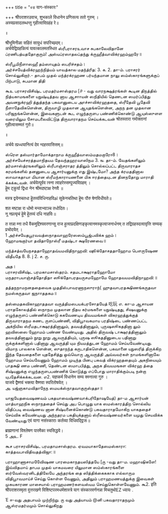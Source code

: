 +++
title = "०४ याग-संस्कारः"

+++
श्रीपराशरउवाच, 
शुभकाले विधानेन प्रणिसत्य ततो गुरुम् ।  
अस्यप्रसादलब्धन्तु गृहीत्वाविग्रहंह रे॥

॥

श्रीभूमिनीळा सहितं सायुधं सपरिच्छदम्।  
अर्चयेद्विग्रहन्नित्यं यावत्कालमतस्धित 
ஸ்ரீபராசரஉவாச 
சுபகாலேவிதானே ப்ரணிபத்யததோகுரும்! 
அஸ்யப்ரஸாதலப்தந்து க்ருஹீத்வாவிக்ரஹம்ஹரே॥

ஸ்ரீபூமிநீளாஸஹீ தம்ஸாயுதம் ஸபரிச்சதம்।  
அர்ச்சயேத்விக்ரஹந்நித்யம் யாவத்கால மதந்த்ரித: 
3. 
க. 
2. 
தா-ம். பராசரர் சொல்லுகிறார்.- தாபம் முதல் மந்த்ரக்ரஹண பர்யந்தமான நாலு ஸம்ஸ்காரங்களுக்குப் பிற்பாடு, சுபமான திதி 

கூஉ 
பராசரவிசிஷ்ட பரமதர்மசாஸ்தரம 
[௪ - வது 
வாரநக்ஷத்ரங்கள் கூடின திநத்தில் நித்யகாமஙகளை யநுஷ்டித்தவ னாய ஆசாாயன் ஸநிதியில் தெணடன ஸமர்ப்பித்து அவனநுக்ரஹி த்துத்தந்த பகவானுடைய அாச்சாவிக்ரஹததை, ஸ்ரீதேவி பூதேவி நீளாதேவிகளென்ன, திருவாழி முதலான ஆயுதங்களென்ன, அநந தன முதலான பரிஜநங்களென்ன, இவைகளுடன் கூட எழுந்தருளப பண்ணிக்கொண்டு ஆயுஸ்ஸுளள வரையிலும சோமபலைவிட்டுத திருவாராதநம செய்யக்கடவன் 
श्रोतस्तारा गमोक्तानां गृहीत्वासम्मतं गुरो॥

॥

अर्चये त्प्रध्धयानित्यं देव न्दहरवासिसम्॥

ஸ்ரௌ தஸ்மார்தாமோக்தாநாம க்ருஹீத்வாஸம்மதமகுரோ8।  
அர்ச்சயேச்சரத்தமாநிதயம தேவந்தஹரவாஸிநம 
3. 
ங. 
தா-ம். வேதங்களிலும் தர்மசாஸ்த்ரஙகளிலும் ஸ்ரீபாஞ்சராதர த்திலும் சொல்லப்பட்ட திருவாராதச கரமங்களில் தனனுடைய ஆசார்யனுக்கு எது இஷ்டமோ? அந்த க்ரமததினால ஸாவாகதாயா மியான ஸ்ரீமந்காராயணனை மிக ஈரத்தையுடன தினநதோறு மாராதி க்கக்கடவன். 
अर्चयेत्पूर्वव त्स्ना त्वाहरेस्सम्पूज्यविग्रहम् ।  
हॆूम ट्कुर्या द्विधा नेन श्रीमदष्टाक्ष रेणवै ॥

मस्त्र द्वयेनचतधा हॆूतव्यंविधिनाहविal सूकेनचतिथा हॆूमः पौरु षेणविधीयते॥

शत मष्टाक्ष रा धोमो मन्ताभ्याञ्च तधोदितः।  
नू नप्रत्यृचं हॆूमे हॆूतव्यं दधि नाहविः॥

त त्तन्ना म्ना तधै वैकमुद्दिश्यवरणान्सु राज हुत्वाप्रदक्षिणङ्कृत्वानमस्कृत्वाजनार्धनम् त तद्विग्रहस्दत्वावृत्ति सम्यक् 
प्रचोदयेत् ।  
1 
அர்ச்சயேதபூரவவத்ஸநாதவாஹரேஸஸம்பூஜ்பவிக்க ஹம்।  
ஹோமஙகுர்யா தவிதாநோஸ்ரீ மதஷ்டா க்ஷரேணவை॥

மந்த்சத்வயேநசததாஹோதவ்யமவிதிநாஹவி: 
ஷூக்தோசததாஹோம பௌருஷேண விதீயதே 
8. 
8. 
j 
2. 
ச. 
ரு. 

அத।  
பராசரவிசிஷ்ட பரமகாமசாஸ்தரம். 
சதமடாக்ஷராதஹோமோ மநதராபயாஞ்சத்தோதிதா ஸூக்தோபரதயருசமஹோமே ஹோதவயமவிதிநாஹவி:॥

தத்தநநாமநனததைவைக முததிஸ்பாவரணாநஸுராந்{ ஹுதவாபரதக்ஷிணங்கருதவா நமஸ்கருதவா ஜநாாததகம॥

தஸ்மைதகவிகாஹாததவா வருத்திமஸபயக்பரசோதயேத் 
吃玩 
எ. 
கா-ம ஆசாயன பராதகோலத்தில் ஸநாநம முதலான நிதய கர்மஙகளை யநுஷ்டிதது, சிஷயனுக்கு எழுந்தருளப் பண்ணிக்கொடு ககவேணடிய திவயமங்கள் விகரஹத்துக்குத் திருவாராதநம கணட ருளப்பண்ணி, விதிபூாவகமாய பரதிஷ்டை பண்ணப்பட்ட அக்நியில ஸ்ரீமதடாக்ஷரத்தினாலும், தவயத்தினாலும், புருஷஸூகததினா லும் ஹவிஸஸை ஹோமம் பண்ண வேண்டியது. அதில் திருவஷ் டாக்ஷரத்தினாலும் தவயத்தினாலும் நூறு நூறு ஆவருத்தியும், புருஷ ஸூகததினுடைய பதினாறு ருக்குக்களினால் பதினாறு ஆவருத்தி யும நியமத்துடன ஹோமம் செய்யவேண்டியது. விமாந பாலகாக ளென்ன, ஸுதாநந்த கருடாதிகளென்ன, பகவானை யநுஸரித் திருக்கிற இந்த தேவதைகளை யுததேசித்து ஒவ்வொரு ஆவருத்தி அவ்வவர்கள் நாமங்களினாலே ஹோமம செய்யவேணும் ஹோமம் 
முடிந்த பினபு பகவத் விக்ரஹததையும் அகநியையும் பாதக்ஷி ணம பண்ணி, தெண்டன ஸமாபபித்து, அநக திவயமஙகள விக்ரஹ த்தை சிஷ்யனுக்கு எழுந்தருளபபண்ணிக் கொடுத்து எப்போது மாராதிக்கும்படி நன்றா யுபதேசிக்கக்கடவன. 
எ2. 
यज्ञकर्म विधानेन सम्य क्स्नात्वा गुरु 
।  
याजये द्वैष्णवं भक्त्या वैष्णवा स्परितोषयेत् ।  
அ. 
யஜ்ஞகாமவிதாநேந ஸமயக்ஸ்நாதவாகுருஸ்ததா॥

யாஜயேதவைஷணவம் பகதயாவைஷ்ணவாக்பரிதோஷயேத்) தா-ம ஆசார்யன் மாத்யாஹநிக ஸநாநததைச் செய்து அப பொழுது யாக ஸமஸ்காரத்திற சொல்லிய விதிப்படி வைஷ்ணவ னான சிஷ்யனைக்கொண்டு பகவதாராதமோகிற யாகததைச் செய்விக கவேண்டியது அந்நதரம பகதியுக்தனாய் ஸ்ரீவைஷ்ணவர்களை யமுது செயவிக்க வேண்டியது 
एवं यागा नसंस्काराः कर्तव्या विधिवद्द्विजः॥

ब्राह्मणानां विश्लेषण पारमैका स्यसिद्धये।  
5 
அஉ. 
F 

கூச 
பராசரவிசிஷ்ட பரமதாமசாஸ்தரம. 
ஏவமயாகாதேஸமஸ்காரா: காத்தவபாவிதிவதத்விஜா:॥

பராஹாணாசாமவிேேஷண பாரமைகாநதயஸித்தயே 
[ரு -வது 
தா-ம. மஹாஷிகளே! இவ்விதமாய் தாபம முதல் யாகமவரை யிலுமான ஸம்ஸ்காரங்களை ஸர்வேஸ்வரனிடத்திலேயே அந்தரங்க தை ஸித்திக்கைககாக எல்லாரும விதிபூாவமாய்ச் செய்து கொள்ள வேணும், அதிலும் பராஹமணயத்துக்கு இவைகள் முகயகாரண மாசையால் பராஹமணர்களவஸ்யம செய்துகொள்ளவேணும். கூ2. 
इति श्रीपराशरस्मृता वुत्तरखणे विशिष्टपरमधर्मशास्त्रे याग संस्कारवर्णनन्ना मिचतुथोEZ ध्यायः . 

Έ 
ஈ-வது அதபாயம் முற்றிற்று. 
ரு வது அத்யாயம் 
@னி பகவதாராதநமும் ஆஸ்ரமதர்மமும் சொல்லுகிறது 
